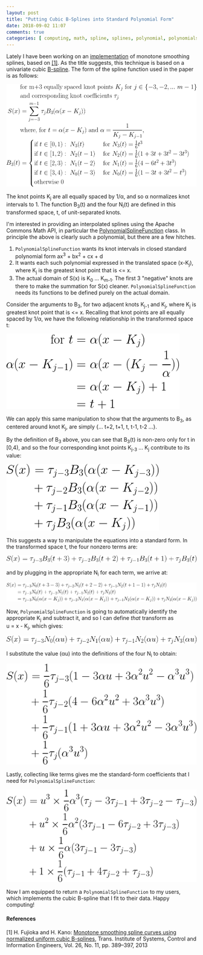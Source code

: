 ```yaml
---
layout: post
title: "Putting Cubic B-Splines into Standard Polynomial Form"
date: 2018-09-02 11:07
comments: true
categories: [ computing, math, spline, splines, polynomial, polynomials ]
---
```

Lately I have been working on an [implementation](https://github.com/erikerlandson/snowball) of monotone smoothing splines, based on [[1]](#ref1). As the title suggests, this technique is based on a univariate cubic [B-spline](https://en.wikipedia.org/wiki/B-splines). The form of the spline function used in the paper is as follows:

![eq1](/assets/images/bspline/yd2guhxt.png)

The knot points <nobr>K<sub>j</sub></nobr> are all equally spaced by 1/α, and so α normalizes knot intervals to 1. The function <nobr>B<sub>3</sub>(t)</nobr> and the four <nobr>N<sub>i</sub>(t)</nobr> are defined in this transformed space, t, of unit-separated knots.

I'm interested in providing an interpolated splines using the Apache Commons Math API, in particular the [PolynomialSplineFunction](https://commons.apache.org/proper/commons-math/javadocs/api-3.6/org/apache/commons/math3/analysis/polynomials/PolynomialSplineFunction.html) class. In principle the above is clearly such a polynomial, but there are a few hitches.

1. `PolynomialSplineFunction` wants its knot intervals in closed standard polynomial form <nobr>ax<sup>3</sup> + bx<sup>2</sup> + cx + d</nobr>
1. It wants each such polynomial expressed in the translated space <nobr>(x-K<sub>j</sub>)</nobr>, where <nobr>K<sub>j</sub></nobr> is the greatest knot point that is <= x.
1. The actual domain of S(x) is <nobr>K<sub>0</sub> ... K<sub>m-1</sub></nobr>. The first 3 "negative" knots are there to make the summation for S(x) cleaner. `PolynomialSplineFunction` needs its functions to be defined purely on the actual domain.

Consider the arguments to <nobr>B<sub>3</sub></nobr>, for two adjacent knots <nobr>K<sub>j-1</sub></nobr> and <nobr>K<sub>j</sub></nobr>, where <nobr>K<sub>j</sub></nobr> is greatest knot point that is <= x. Recalling that knot points are all equally spaced by 1/α, we have the following relationship in the transformed space t:

![eq](/assets/images/bspline/ydcb2ao3.png)

We can apply this same manipulation to show that the arguments to <nobr>B<sub>3</sub></nobr>, as centered around knot <nobr>K<sub>j</sub></nobr>, are simply <nobr>{... t+2, t+1, t, t-1, t-2 ...}</nobr>.

By the definition of <nobr>B<sub>3</sub></nobr> above, you can see that <nobr>B<sub>3</sub>(t)</nobr> is non-zero only for t in <nobr>[0,4)</nobr>, and so the four corresponding knot points <nobr>K<sub>j-3</sub> ... K<sub>j</sub></nobr> contribute to its value:

![eq2](/assets/images/bspline/y9tpgfqj.png)

This suggests a way to manipulate the equations into a standard form. In the transformed space t, the four nonzero terms are:

![eq4](/assets/images/bspline/ya6gsrjy.png)

and by plugging in the appropriate <nobr>N<sub>i</sub></nobr> for each term, we arrive at:

![eq5](/assets/images/bspline/yc6grwxe.png)

Now, `PolynomialSplineFunction` is going to automatically identify the appropriate <nobr>K<sub>j</sub></nobr> and subtract it, and so I can define _that_ transform as <nobr>u = x -  K<sub>j</sub></nobr>, which gives:

![eq6](/assets/images/bspline/y9p3vgqt.png)

I substitute the value (αu) into the definitions of the four <nobr>N<sub>i</sub></nobr> to obtain:

![eq7](/assets/images/bspline/y8apdoqy.png)

Lastly, collecting like terms gives me the standard-form coefficients that I need for `PolynomialSplineFunction`:

![eq8](/assets/images/bspline/ya74mlsf.png)

Now I am equipped to return a `PolynomialSplineFunction` to my users, which implements the cubic B-spline that I fit to their data. Happy computing!

#### References
<a name="anchor1" id="ref1">[1] </a>H. Fujioka and H. Kano: [Monotone smoothing spline curves using normalized uniform cubic B-splines](https://github.com/erikerlandson/snowball/blob/master/monotone-cubic-B-splines-2013.pdf), Trans. Institute of Systems, Control and Information Engineers, Vol. 26, No. 11, pp. 389–397, 2013
